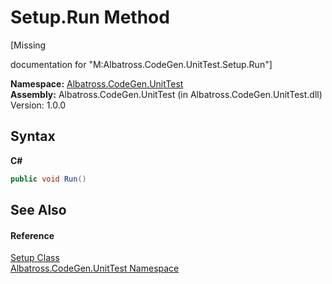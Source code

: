 # Setup.Run Method 
 

\[Missing <summary> documentation for "M:Albatross.CodeGen.UnitTest.Setup.Run"\]

**Namespace:**&nbsp;<a href="c635ed64-0af7-fe2b-cfaf-82d8fce8d294">Albatross.CodeGen.UnitTest</a><br />**Assembly:**&nbsp;Albatross.CodeGen.UnitTest (in Albatross.CodeGen.UnitTest.dll) Version: 1.0.0

## Syntax

**C#**<br />
``` C#
public void Run()
```


## See Also


#### Reference
<a href="7c3155a8-01aa-c0bc-fa62-9bddbd36ee5b">Setup Class</a><br /><a href="c635ed64-0af7-fe2b-cfaf-82d8fce8d294">Albatross.CodeGen.UnitTest Namespace</a><br />